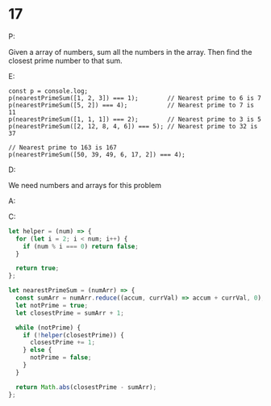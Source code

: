 # 17

P:

Given a array of numbers, sum all the numbers in the array. Then find the closest prime number to that sum.

E:

```
const p = console.log;
p(nearestPrimeSum([1, 2, 3]) === 1);        // Nearest prime to 6 is 7
p(nearestPrimeSum([5, 2]) === 4);           // Nearest prime to 7 is 11
p(nearestPrimeSum([1, 1, 1]) === 2);        // Nearest prime to 3 is 5
p(nearestPrimeSum([2, 12, 8, 4, 6]) === 5); // Nearest prime to 32 is 37

// Nearest prime to 163 is 167
p(nearestPrimeSum([50, 39, 49, 6, 17, 2]) === 4);
```

D:

We need numbers and arrays for this problem

A:

C:

```javascript
let helper = (num) => {
  for (let i = 2; i < num; i++) {
    if (num % i === 0) return false;
  }

  return true;
};

let nearestPrimeSum = (numArr) => {
  const sumArr = numArr.reduce((accum, currVal) => accum + currVal, 0);
  let notPrime = true;
  let closestPrime = sumArr + 1;

  while (notPrime) {
    if (!helper(closestPrime)) {
      closestPrime += 1;
    } else {
      notPrime = false;
    }
  }

  return Math.abs(closestPrime - sumArr);
};
```
